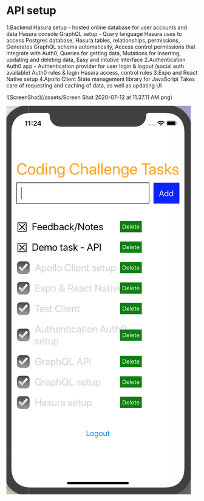 # API setup

1.Backend
  Hasura setup - hosted online database for user accounts and data
  Hasura console
  GraphQL setup - Query language Hasura uses to access Postgres database, 
                  Hasura tables, relationships, permissions,
                   Generates GraphQL schema automatically, 
                   Access control permissions that integrate with Auth0, 
                   Queries for getting data,
                   Mutations for inserting, updating and deleting data,
                   Easy and intutive interface
2.Authentication
  Auth0 app - Authentication provider for user login & logout (social auth available)
  Auth0 rules & login
  Hasura access, control rules
3.Expo and React Native setup
4.Apollo Client
  State management library for JavaScript
  Takes care of requesting and caching of data, as well as updating UI



![ScreenShot](/assets/Screen Shot 2020-07-12 at 11.37.11 AM.png)



![ScreenShot](/assets/Screen%20Shot%202020-07-12%20at%2011.24.36%20AM.png)

